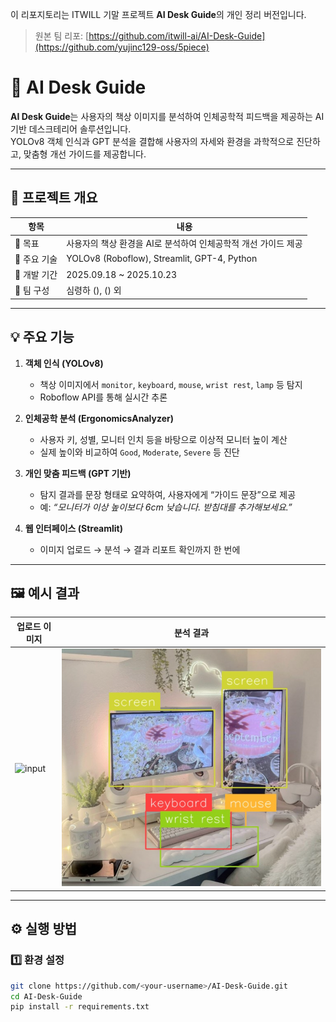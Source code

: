 이 리포지토리는 ITWILL 기말 프로젝트 **AI Desk Guide**의 개인 정리 버전입니다.  
> 원본 팀 리포: [https://github.com/itwill-ai/AI-Desk-Guide](https://github.com/yujinc129-oss/5piece)


# 🦾 AI Desk Guide

**AI Desk Guide**는 사용자의 책상 이미지를 분석하여 인체공학적 피드백을 제공하는 AI 기반 데스크테리어 솔루션입니다.  
YOLOv8 객체 인식과 GPT 분석을 결합해 사용자의 자세와 환경을 과학적으로 진단하고, 맞춤형 개선 가이드를 제공합니다.

---

## 📘 프로젝트 개요

| 항목 | 내용 |
|------|------|
| 🎯 목표 | 사용자의 책상 환경을 AI로 분석하여 인체공학적 개선 가이드 제공 |
| 🧠 주요 기술 | YOLOv8 (Roboflow), Streamlit, GPT-4, Python |
| 📅 개발 기간 | 2025.09.18 ~ 2025.10.23 |
| 👥 팀 구성 | 심령하 (),  () 외 |

---

## 💡 주요 기능

1. **객체 인식 (YOLOv8)**
   - 책상 이미지에서 `monitor`, `keyboard`, `mouse`, `wrist rest`, `lamp` 등 탐지  
   - Roboflow API를 통해 실시간 추론

2. **인체공학 분석 (ErgonomicsAnalyzer)**
   - 사용자 키, 성별, 모니터 인치 등을 바탕으로 이상적 모니터 높이 계산  
   - 실제 높이와 비교하여 `Good`, `Moderate`, `Severe` 등 진단

3. **개인 맞춤 피드백 (GPT 기반)**
   - 탐지 결과를 문장 형태로 요약하여, 사용자에게 “가이드 문장”으로 제공  
   - 예: *“모니터가 이상 높이보다 6cm 낮습니다. 받침대를 추가해보세요.”*

4. **웹 인터페이스 (Streamlit)**
   - 이미지 업로드 → 분석 → 결과 리포트 확인까지 한 번에

---

## 🖼️ 예시 결과

| 업로드 이미지 | 분석 결과 |
|----------------|-------------|
| ![input](demo/sample_output.jpg) | ![output](demo/sample_output.png) |

---

## ⚙️ 실행 방법

### 1️⃣ 환경 설정
```bash
git clone https://github.com/<your-username>/AI-Desk-Guide.git
cd AI-Desk-Guide
pip install -r requirements.txt
